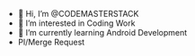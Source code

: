 - 👋 Hi, I’m @CODEMASTERSTACK
- 👀 I’m interested in Coding Work
- 🌱 I’m currently learning Android Development
- Pl/Merge Request
<!---
CODEMASTERSTACK/CODEMASTERSTACK is a ✨ special ✨ repository because its `README.md` (this file) appears on your GitHub profile.
You can click the Preview link to take a look at your changes.
--->
